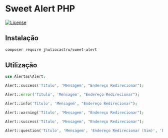 # Sweet Alert PHP


<a href="https://packagist.org/packages/realrashid/sweet-alert" target="_blank"><img src="https://poser.pugx.org/realrashid/sweet-alert/license.svg" alt="License"></a>
## Instalação

```bash
composer require jhuliocastro/sweet-alert
```


## Utilização
```php
use Alertas\Alert;

Alert::success('Título', 'Mensagem', "Endereço Redirecionar");

Alert::error('Título', 'Mensagem', "Endereço Redirecionar");

Alert::info('Título', 'Mensagem', "Endereço Redirecionar");

Alert::warning('Título', 'Mensagem', "Endereço Redirecionar");

Alert::success('Título', 'Mensagem', "Endereço Redirecionar");

Alert::question('Título', 'Mensagem', 'Endereço Redirecionar (Sim)', 'Endereço Redirecionar (Não)');
```
